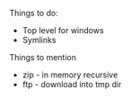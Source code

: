 Things to do:
* Top level for windows
* Symlinks


Things to mention
* zip - in memory recursive
* ftp - download into tmp dir